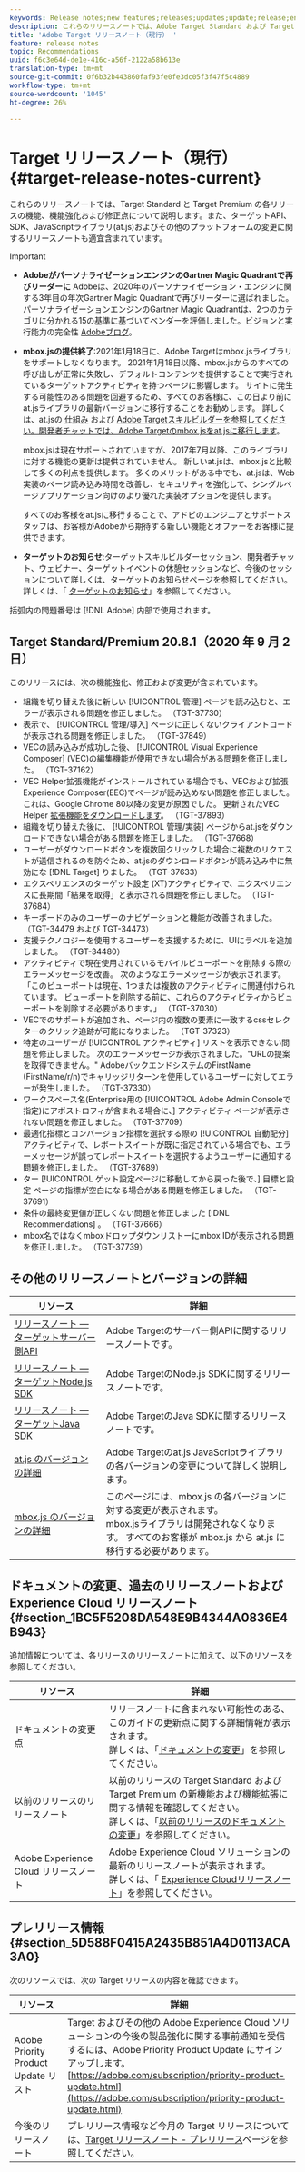 ```yaml
---
keywords: Release notes;new features;releases;updates;update;release;enhancement;enhancements;fixes;bug fixes;updates
description: これらのリリースノートでは、Adobe Target Standard および Target Premium の各リリースの機能、機能強化、修正および既知の問題について説明します。
title: 'Adobe Target リリースノート（現行） '
feature: release notes
topic: Recommendations
uuid: f6c3e64d-de1e-416c-a56f-2122a58b613e
translation-type: tm+mt
source-git-commit: 0f6b32b443860faf93fe0fe3dc05f3f47f5c4889
workflow-type: tm+mt
source-wordcount: '1045'
ht-degree: 26%

---
```



# Target リリースノート（現行）{#target-release-notes-current}

これらのリリースノートでは、Target Standard と Target Premium の各リリースの機能、機能強化および修正点について説明します。また、ターゲットAPI、SDK、JavaScriptライブラリ(at.js)およびその他のプラットフォームの変更に関するリリースノートも適宜含まれています。

>[!IMPORTANT]
>
>* **AdobeがパーソナライゼーションエンジンのGartner Magic Quadrantで再びリーダーに** Adobeは、2020年のパーソナライゼーション・エンジンに関する3年目の年次Gartner Magic Quadrantで再びリーダーに選ばれました。 パーソナライゼーションエンジンのGartner Magic Quadrantは、2つのカテゴリに分かれる15の基準に基づいてベンダーを評価しました。ビジョンと実行能力の完全性 [Adobeブログ](https://theblog.adobe.com/adobe-again-named-leader-in-gartner-magic-quadrant-for-personalization-engines/)。
   >
   >
* **mbox.jsの提供終了**:2021年1月18日に、Adobe Targetはmbox.jsライブラリをサポートしなくなります。 2021年1月18日以降、mbox.jsからのすべての呼び出しが正常に失敗し、デフォルトコンテンツを提供することで実行されているターゲットアクティビティを持つページに影響します。 サイトに発生する可能性のある問題を回避するため、すべてのお客様に、この日より前にat.jsライブラリの最新バージョンに移行することをお勧めします。 詳しくは、at.jsの [仕組み](/help/c-implementing-target/c-implementing-target-for-client-side-web/c-how-atjs-works/how-atjs-works.md) および [Adobe Targetスキルビルダーを参照してください。開発者チャットでは、Adobe Targetのmbox.jsをat.jsに移行します](https://seminars.adobeconnect.com/ptdo6mfo6qn6/?proto=true)。
   >
   >   
   mbox.jsは現在サポートされていますが、2017年7月以降、このライブラリに対する機能の更新は提供されていません。 新しいat.jsは、mbox.jsと比較して多くの利点を提供します。 多くのメリットがある中でも、at.jsは、Web実装のページ読み込み時間を改善し、セキュリティを強化して、シングルページアプリケーション向けのより優れた実装オプションを提供します。
   >
   >   
   すべてのお客様をat.jsに移行することで、アドビのエンジニアとサポートスタッフは、お客様がAdobeから期待する新しい機能とオファーをお客様に提供できます。
   >
   >
* **ターゲットのお知らせ**:ターゲットスキルビルダーセッション、開発者チャット、ウェビナー、ターゲットイベントの休憩セッションなど、今後のセッションについて詳しくは、ターゲットのお知らせページを参照してください。 詳しくは、「 [ターゲットのお知らせ](/help/r-release-notes/target-announcements.md)」を参照してください。


括弧内の問題番号は [!DNL Adobe] 内部で使用されます。

## Target Standard/Premium 20.8.1（2020 年 9 月 2 日）

このリリースには、次の機能強化、修正および変更が含まれています。

* 組織を切り替えた後に新しい [!UICONTROL 管理] ページを読み込むと、エラーが表示される問題を修正しました。 （TGT-37730）
* 表示で、 [!UICONTROL 管理/導入] ページに正しくないクライアントコードが表示される問題を修正しました。 （TGT-37849）
* VECの読み込みが成功した後、 [!UICONTROL Visual Experience Composer] (VEC)の編集機能が使用できない場合がある問題を修正しました。 （TGT-37162）
* VEC Helper拡張機能がインストールされている場合でも、VECおよび拡張Experience Composer(EEC)でページが読み込めない問題を修正しました。 これは、Google Chrome 80以降の変更が原因でした。 更新されたVEC Helper [拡張機能をダウンロードします](/help/c-experiences/c-visual-experience-composer/r-troubleshoot-composer/issues-related-to-the-visual-experience-composer-vec-and-enhanced-experience-composer-eec.md)。 （TGT-37893）
* 組織を切り替えた後に、 [!UICONTROL 管理/実装] ページからat.jsをダウンロードできない場合がある問題を修正しました。 （TGT-37668）
* ユーザーがダウンロードボタンを複数回クリックした場合に複数のリクエストが送信されるのを防ぐため、at.jsのダウンロードボタンが読み込み中に無効にな [!DNL Target] りました。 （TGT-37633）
* エクスペリエンスのターゲット設定  (XT)アクティビティで、エクスペリエンスに長期間「結果を取得」と表示される問題を修正しました。 （TGT-37684）
* キーボードのみのユーザーのナビゲーションと機能が改善されました。 （TGT-34479 および TGT-34473）
* 支援テクノロジーを使用するユーザーを支援するために、UIにラベルを追加しました。 （TGT-34480）
* アクティビティで現在使用されているモバイルビューポートを削除する際のエラーメッセージを改善。 次のようなエラーメッセージが表示されます。「このビューポートは現在、1つまたは複数のアクティビティに関連付けられています。 ビューポートを削除する前に、これらのアクティビティからビューポートを削除する必要があります。」 （TGT-37030）
* VECでのサポートが追加され、ページ内の複数の要素に一致するcssセレクターのクリック追跡が可能になりました。 （TGT-37323）
* 特定のユーザーが [!UICONTROL アクティビティ] リストを表示できない問題を修正しました。 次のエラーメッセージが表示されました。&quot;URLの提案を取得できません。&quot; AdobeバックエンドシステムのFirstName (FirstName/r/n)でキャリッジリターンを使用しているユーザーに対してエラーが発生しました。 （TGT-37330）
* ワークスペース名(Enterprise用の [!UICONTROL Adobe Admin Consoleで指定)にアポストロフィが含まれる場合に、] アクティビティ ページが表示されない問題を修正しました。 （TGT-37709）
* 最適化指標とコンバージョン指標を選択する際の [!UICONTROL 自動配分] アクティビティで、レポートスイートが既に指定されている場合でも、エラーメッセージが誤ってレポートスイートを選択するようユーザーに通知する問題を修正しました。 （TGT-37689）
* ター [!UICONTROL ゲット設定ページに移動してから戻った後で、] 目標と設定  ページの指標が空白になる場合がある問題を修正しました。 （TGT-37691）
* 条件の最終変更値が正しくない問題を修正しました [!DNL Recommendations] 。 （TGT-37666）
* mbox名ではなくmboxドロップダウンリストーにmbox IDが表示される問題を修正しました。 （TGT-37739）

## その他のリリースノートとバージョンの詳細

| リソース | 詳細 |
|--- |--- |
| [リリースノート —ターゲットサーバー側API](/help/c-implementing-target/c-api-and-sdk-overview/releases-server-side.md) | Adobe Targetのサーバー側APIに関するリリースノートです。 |
| [リリースノート —ターゲットNode.js SDK](/help/c-implementing-target/c-api-and-sdk-overview/releases-nodejs.md) | Adobe TargetのNode.js SDKに関するリリースノートです。 |
| [リリースノート —ターゲットJava SDK](/help/c-implementing-target/c-api-and-sdk-overview/releases-target-java-sdk.md) | Adobe TargetのJava SDKに関するリリースノートです。 |
| [at.js のバージョンの詳細](/help/c-implementing-target/c-implementing-target-for-client-side-web/target-atjs-versions.md) | Adobe Targetのat.js JavaScriptライブラリの各バージョンの変更について詳しく説明します。 |
| [mbox.js のバージョンの詳細](/help/c-implementing-target/c-implementing-target-for-client-side-web/t-mbox-download/mboxjs-change-log.md) | このページには、mbox.js の各バージョンに対する変更が表示されます。<br>mbox.jsライブラリは開発されなくなります。 すべてのお客様が mbox.js から at.js に移行する必要があります。 |

## ドキュメントの変更、過去のリリースノートおよび Experience Cloud リリースノート {#section_1BC5F5208DA548E9B4344A0836E4B943}

追加情報については、各リリースのリリースノートに加えて、以下のリソースを参照してください。

| リソース | 詳細 |
|--- |--- |
| ドキュメントの変更点 | リリースノートに含まれない可能性のある、このガイドの更新点に関する詳細情報が表示されます。<br>詳しくは、「[ドキュメントの変更](../r-release-notes/doc-change.md#reference_366123CF00994BACBBF9BBDF2C4D840C)」を参照してください。 |
| 以前のリリースのリリースノート | 以前のリリースの Target Standard および Target Premium の新機能および機能拡張に関する情報を確認してください。<br>詳しくは、「[以前のリリースのドキュメントの変更](../r-release-notes/release-notes-for-previous-releases.md)」を参照してください。 |
| Adobe Experience Cloud リリースノート | Adobe Experience Cloud ソリューションの最新のリリースノートが表示されます。<br>詳しくは、「 [Experience Cloudリリースノート](https://docs.adobe.com/content/help/en/release-notes/experience-cloud/current.html)」を参照してください。 |

## プレリリース情報 {#section_5D588F0415A2435B851A4D0113ACA3A0}

次のリソースでは、次の Target リリースの内容を確認できます。

| リソース | 詳細 |
|--- |--- |
| Adobe Priority Product Update リスト | Target およびその他の Adobe Experience Cloud ソリューションの今後の製品強化に関する事前通知を受信するには、Adobe Priority Product Update にサインアップします。<br>[https://adobe.com/subscription/priority-product-update.html](https://adobe.com/subscription/priority-product-update.html) |
| 今後のリリースノート | プレリリース情報など今月の Target リリースについては、[Target リリースノート - プレリリース](/help/r-release-notes/target-release-notes.md)ページを参照してください。 |

